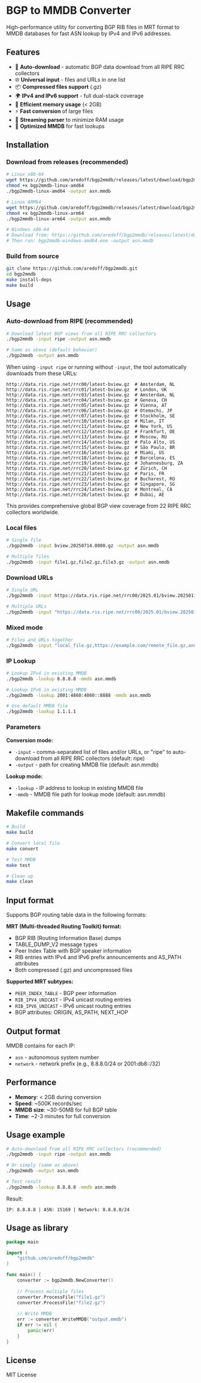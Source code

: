 # BGP to MMDB Converter

High-performance utility for converting BGP RIB files in MRT format to MMDB databases for fast ASN lookup by IPv4 and IPv6 addresses.

## Features

- 🚀 **Auto-download** - automatic BGP data download from all RIPE RRC collectors
- 🌐 **Universal input** - files and URLs in one list
- 📦 **Compressed files support** (.gz)
- 🌍 **IPv4 and IPv6 support** - full dual-stack coverage
- 💾 **Efficient memory usage** (< 2GB)
- ⚡ **Fast conversion** of large files
- 🔄 **Streaming parser** to minimize RAM usage
- 🎯 **Optimized MMDB** for fast lookups

## Installation

### Download from releases (recommended)

```bash
# Linux x86-64
wget https://github.com/aredoff/bgp2mmdb/releases/latest/download/bgp2mmdb-linux-amd64
chmod +x bgp2mmdb-linux-amd64
./bgp2mmdb-linux-amd64 -output asn.mmdb

# Linux ARM64
wget https://github.com/aredoff/bgp2mmdb/releases/latest/download/bgp2mmdb-linux-arm64
chmod +x bgp2mmdb-linux-arm64
./bgp2mmdb-linux-arm64 -output asn.mmdb

# Windows x86-64
# Download from: https://github.com/aredoff/bgp2mmdb/releases/latest/download/bgp2mmdb-windows-amd64.exe
# Then run: bgp2mmdb-windows-amd64.exe -output asn.mmdb
```

### Build from source

```bash
git clone https://github.com/aredoff/bgp2mmdb.git
cd bgp2mmdb
make install-deps
make build
```

## Usage

### Auto-download from RIPE (recommended)

```bash
# Download latest BGP views from all RIPE RRC collectors
./bgp2mmdb -input ripe -output asn.mmdb

# Same as above (default behavior)
./bgp2mmdb -output asn.mmdb
```

When using `-input ripe` or running without `-input`, the tool automatically downloads from these URLs:
```
http://data.ris.ripe.net/rrc00/latest-bview.gz  # Amsterdam, NL
http://data.ris.ripe.net/rrc01/latest-bview.gz  # London, UK
http://data.ris.ripe.net/rrc03/latest-bview.gz  # Amsterdam, NL
http://data.ris.ripe.net/rrc04/latest-bview.gz  # Geneva, CH
http://data.ris.ripe.net/rrc05/latest-bview.gz  # Vienna, AT
http://data.ris.ripe.net/rrc06/latest-bview.gz  # Otemachi, JP
http://data.ris.ripe.net/rrc07/latest-bview.gz  # Stockholm, SE
http://data.ris.ripe.net/rrc10/latest-bview.gz  # Milan, IT
http://data.ris.ripe.net/rrc11/latest-bview.gz  # New York, US
http://data.ris.ripe.net/rrc12/latest-bview.gz  # Frankfurt, DE
http://data.ris.ripe.net/rrc13/latest-bview.gz  # Moscow, RU
http://data.ris.ripe.net/rrc14/latest-bview.gz  # Palo Alto, US
http://data.ris.ripe.net/rrc15/latest-bview.gz  # São Paulo, BR
http://data.ris.ripe.net/rrc16/latest-bview.gz  # Miami, US
http://data.ris.ripe.net/rrc18/latest-bview.gz  # Barcelona, ES
http://data.ris.ripe.net/rrc19/latest-bview.gz  # Johannesburg, ZA
http://data.ris.ripe.net/rrc20/latest-bview.gz  # Zürich, CH
http://data.ris.ripe.net/rrc21/latest-bview.gz  # Paris, FR
http://data.ris.ripe.net/rrc22/latest-bview.gz  # Bucharest, RO
http://data.ris.ripe.net/rrc23/latest-bview.gz  # Singapore, SG
http://data.ris.ripe.net/rrc24/latest-bview.gz  # Montreal, CA
http://data.ris.ripe.net/rrc26/latest-bview.gz  # Dubai, AE
```

This provides comprehensive global BGP view coverage from 22 RIPE RRC collectors worldwide.

### Local files

```bash
# Single file
./bgp2mmdb -input bview.20250714.0800.gz -output asn.mmdb

# Multiple files
./bgp2mmdb -input file1.gz,file2.gz,file3.gz -output asn.mmdb
```

### Download URLs

```bash
# Single URL
./bgp2mmdb -input https://data.ris.ripe.net/rrc00/2025.01/bview.20250114.0800.gz -output asn.mmdb

# Multiple URLs
./bgp2mmdb -input "https://data.ris.ripe.net/rrc00/2025.01/bview.20250114.0800.gz,https://data.ris.ripe.net/rrc01/2025.01/bview.20250114.0800.gz" -output asn.mmdb
```

### Mixed mode

```bash
# Files and URLs together
./bgp2mmdb -input "local_file.gz,https://example.com/remote_file.gz,another_local.gz" -output asn.mmdb
```

### IP Lookup

```bash
# Lookup IPv4 in existing MMDB
./bgp2mmdb -lookup 8.8.8.8 -mmdb asn.mmdb

# Lookup IPv6 in existing MMDB  
./bgp2mmdb -lookup 2001:4860:4860::8888 -mmdb asn.mmdb

# Use default MMDB file
./bgp2mmdb -lookup 1.1.1.1
```

### Parameters

**Conversion mode:**
- `-input` - comma-separated list of files and/or URLs, or "ripe" to auto-download from all RIPE RRC collectors (default: ripe)
- `-output` - path for creating MMDB file (default: asn.mmdb)

**Lookup mode:**
- `-lookup` - IP address to lookup in existing MMDB file
- `-mmdb` - MMDB file path for lookup mode (default: asn.mmdb)

## Makefile commands

```bash
# Build
make build

# Convert local file
make convert

# Test MMDB
make test

# Clean up
make clean
```

## Input format

Supports BGP routing table data in the following formats:

**MRT (Multi-threaded Routing Toolkit) format:**
- BGP RIB (Routing Information Base) dumps
- TABLE_DUMP_V2 message types
- Peer Index Table with BGP speaker information
- RIB entries with IPv4 and IPv6 prefix announcements and AS_PATH attributes
- Both compressed (.gz) and uncompressed files

**Supported MRT subtypes:**
- `PEER_INDEX_TABLE` - BGP peer information
- `RIB_IPV4_UNICAST` - IPv4 unicast routing entries
- `RIB_IPV6_UNICAST` - IPv6 unicast routing entries
- BGP attributes: ORIGIN, AS_PATH, NEXT_HOP

## Output format

MMDB contains for each IP:
- `asn` - autonomous system number
- `network` - network prefix (e.g., 8.8.8.0/24 or 2001:db8::/32)

## Performance

- **Memory**: < 2GB during conversion
- **Speed**: ~500K records/sec
- **MMDB size**: ~30-50MB for full BGP table
- **Time**: ~2-3 minutes for full conversion

## Usage example

```bash
# Auto-download from all RIPE RRC collectors (recommended)
./bgp2mmdb -input ripe -output asn.mmdb

# Or simply (same as above)
./bgp2mmdb -output asn.mmdb

# Test result
./bgp2mmdb -lookup 8.8.8.8 -mmdb asn.mmdb
```

Result:
```
IP: 8.8.8.8 | ASN: 15169 | Network: 8.8.8.0/24
```

## Usage as library

```go
package main

import (
    "github.com/aredoff/bgp2mmdb"
)

func main() {
    converter := bgp2mmdb.NewConverter()
    
    // Process multiple files
    converter.ProcessFile("file1.gz")
    converter.ProcessFile("file2.gz")
    
    // Write MMDB
    err := converter.WriteMMDB("output.mmdb")
    if err != nil {
        panic(err)
    }
}
```

## License

MIT License 